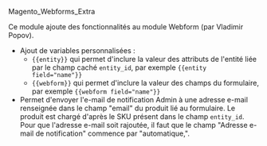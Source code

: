 Magento_Webforms_Extra

Ce module ajoute des fonctionnalités au module Webform (par Vladimir Popov).

* Ajout de variables personnalisées :
  * `{{entity}}` qui permet d'inclure la valeur des attributs de l'entité liée par le champ caché `entity_id`, par exemple `{{entity field="name"}}`
  * `{{webform}}` qui permet d'inclure la valeur des champs du formulaire, par exemple `{{webform field="name"}}`
* Permet d'envoyer l'e-mail de notification Admin à une adresse e-mail renseignée dans le champ "email" du produit lié au formulaire. Le produit est chargé d'après le SKU présent dans le champ `entity_id`. Pour que l'adresse e-mail soit rajoutée, il faut que le champ "Adresse e-mail de notification" commence par "automatique,".

